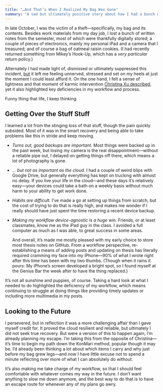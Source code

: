 ```yaml
---
title: "…And That’s When I Realized My Bag Was Gone" 
summary: "A sad but ultimately positive story about how I had a bunch of shit stolen from me."
---
```


In late October, I was the victim of a theft—specifically, my bag and its contents. Besides work materials from my day job, I lost a bunch of written notes from the semester, most of which were thankfully digitally stored; a couple of pieces of electronics, mainly my personal iPad and a camera that I treasured; and of course a bag of oatmeal raisin cookies. (I had recently returned something from Mikey’s Hook-Up, which has a *very particular* return policy.)

Alternately I had made light of, dismissed or ultimately suppressed this incident, [but][curveball] it left me feeling unnerved, stressed and set on my heels at just the moment I could least afford it. On the one hand, I felt a sense of lightness and that moment of karmic intervention [Christina Xu described][xu-stuff], yet it also highlighted key deficiencies in my workflow and process.

[curveball]: https://twitter.com/nicbarajas/status/658048048220741632
[xu-stuff]: https://medium.com/chrysaora-weekly/the-life-changing-magic-of-losing-shit-18122103f499

Funny thing that life, I keep thinking.

## Getting Over the Stuff Stuff

I learned a lot from the stinging loss of that stuff, though the pain quickly subsided. Most of it was in the smart recovery and being able to take problems like this in stride and keep moving.

- *Turns out, good backups are important.* Most things were backed up in the past week, but losing my camera is the real disappointment—without a reliable pipe out, I delayed on getting things off there, which means a lot of photography is gone.
- *… but not as important as the cloud.* I had a couple of weird blips with Google Drive, but generally everything has kept on trucking with almost no delay. If you live your life in the cloud—and these days it’s relatively easy—your devices could take a bath on a weekly basis without much harm to your ability to get work done.
- *Habits are difficult.* I’ve made a go at setting up things from scratch, but the cost of trying to do that is really high, and makes me wonder if I really should have just spent the time restoring a recent device backup.
- *Making my workflow device-agnostic is a huge win.* Friends, or at least classmates, know me as the iPad guy in the class. I avoided a full computer as much as I was able, to great success in some areas.
    
    And overall, it’s made me mostly pleased with my early choice to store most thesis notes on GitHub. From a workflow perspective, re-establishing a means of adding posts and updating on thesis has literally required cramming my face into my iPhone—90% of what I wrote right after this time has been with my two thumbs. (Though when it rains it pours: My iPhone’s screen developed a bright spot, so I found myself at the Genius Bar the week after to have the thing replaced.)
    
It’s not all sunshine and puppies, of course. Taking a hard look at what I needed to do highlighted the deficiency of my workflow, which means continuing to struggle at doing things like providing timely updates or including more multimedia in my posts.

## Looking to the Future

I persevered, but in reflection it was a more challenging affair than I gave myself credit for. It proved the cloud resilient and reliable, but ultimately I did not seek true recovery. But were a version of this to happen again, I’m already planning my escape. I’m taking this from the opposite of Christina—it’s time to begin my path down the KonMari method, popular though it may be. I’d already been thinking a lot about which items I carry and why just before my bag grew legs—and now I have little excuse not to spend a minute reflecting over more of what I can absolutely do without.

It’s also making me take charge of my workflow, so that I should feel comfortable with whatever comes my way in the future. I don’t want anything to slow me down anymore, and the best way to do that is to have an escape route for whenever any of my plans go awry.